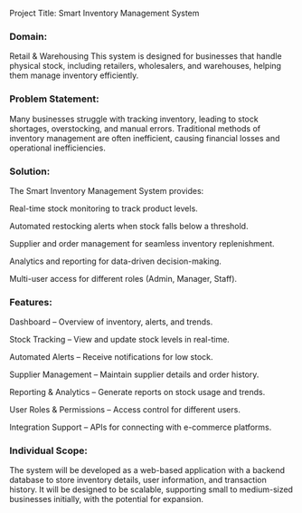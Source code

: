 Project Title: Smart Inventory Management System

### Domain:

Retail & Warehousing
This system is designed for businesses that handle physical stock, including retailers, wholesalers, and warehouses, helping them manage inventory efficiently.

### Problem Statement:

Many businesses struggle with tracking inventory, leading to stock shortages, overstocking, and manual errors. Traditional methods of inventory management are often inefficient, causing financial losses and operational inefficiencies.

### Solution:

The Smart Inventory Management System provides:

Real-time stock monitoring to track product levels.

Automated restocking alerts when stock falls below a threshold.

Supplier and order management for seamless inventory replenishment.

Analytics and reporting for data-driven decision-making.

Multi-user access for different roles (Admin, Manager, Staff).

### Features:

Dashboard – Overview of inventory, alerts, and trends.

Stock Tracking – View and update stock levels in real-time.

Automated Alerts – Receive notifications for low stock.

Supplier Management – Maintain supplier details and order history.

Reporting & Analytics – Generate reports on stock usage and trends.

User Roles & Permissions – Access control for different users.

Integration Support – APIs for connecting with e-commerce platforms.

### Individual Scope:

The system will be developed as a web-based application with a backend database to store inventory details, user information, and transaction history. It will be designed to be scalable, supporting small to medium-sized businesses initially, with the potential for expansion.

